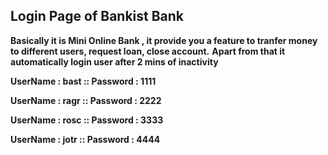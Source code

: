 
<h2>Login Page of Bankist Bank</h2>

<strong>Basically it is Mini Online Bank , it provide you a feature to tranfer money to different users, request loan, close account.</strong> 
<strong>Apart from that it automatically login user after 2 mins of inactivity</strong>

<strong>UserName : bast :: Password : 1111 </strong>

<strong>UserName : ragr :: Password : 2222 </strong>

<strong>UserName : rosc :: Password : 3333 </strong>

<strong>UserName : jotr :: Password : 4444 </strong>
